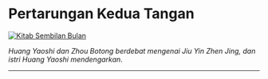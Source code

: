# Pertarungan Kedua Tangan

[![Kitab Sembilan Bulan](images/bocah-tua-nakal-diakali-huang-yaoshi)](https://youtube.com/clip/UgkxUV3l5j-kLuGF14ZUmbmAXG0kzAvL-KTc)

_Huang Yaoshi dan Zhou Botong berdebat mengenai Jiu Yin Zhen Jing, dan istri Huang Yaoshi mendengarkan_.

***



